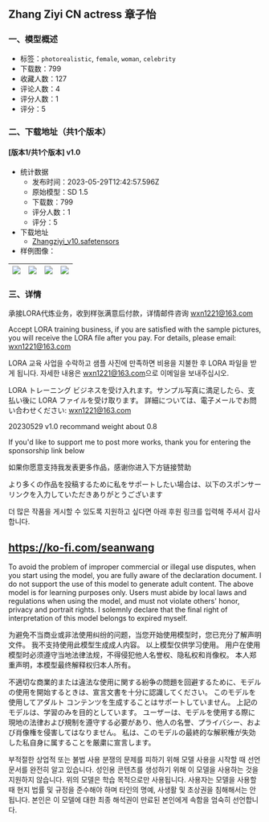 ## Zhang Ziyi CN actress 章子怡
### 一、模型概述

- 标签：`photorealistic`, `female`, `woman`, `celebrity`
- 下载数：799
- 收藏人数：127
- 评论人数：4
- 评分人数：1
- 评分：5

### 二、下载地址（共1个版本）

#### [版本1/共1个版本] v1.0

- 统计数据
  - 发布时间：2023-05-29T12:42:57.596Z
  - 原始模型：SD 1.5
  - 下载数：799
  - 评分人数：1
  - 评分：5
- 下载地址
  - [Zhangziyi_v10.safetensors](https://civitai.com/api/download/models/84585)
- 样例图像：

| <img src="https://image.civitai.com/xG1nkqKTMzGDvpLrqFT7WA/47b70b4a-e176-40f8-b7ff-ca5d22aab410/width=450/1267267.jpeg" /> | <img src="https://image.civitai.com/xG1nkqKTMzGDvpLrqFT7WA/b61bbfd2-7683-4945-a2ec-d2d6bd075dea/width=450/1267266.jpeg" /> | <img src="https://image.civitai.com/xG1nkqKTMzGDvpLrqFT7WA/6f37cea6-2451-4cc4-8c89-088c4164e37c/width=450/1267268.jpeg" /> | <img src="https://image.civitai.com/xG1nkqKTMzGDvpLrqFT7WA/bd6d64e5-e517-4348-9b58-e14355f46fc6/width=450/955761.jpeg" /> |
| ---- | ---- | ---- | ---- |


### 三、详情
<p>承接LORA代炼业务，收到样张满意后付款，详情邮件咨询 <a target="_blank" rel="ugc" href="mailto:wxn1221@163.com">wxn1221@163.com</a></p><p>Accept LORA training business,  if you are satisfied with the sample pictures, you will receive the LORA file after you pay. For details, please email: <a target="_blank" rel="ugc" href="mailto:wxn1221@163.com">wxn1221@163.com</a></p><p>LORA 교육 사업을 수락하고 샘플 사진에 만족하면 비용을 지불한 후 LORA 파일을 받게 됩니다. 자세한 내용은 <a target="_blank" rel="ugc" href="mailto:wxn1221@163.com">wxn1221@163.com</a>으로 이메일을 보내주십시오.</p><p>LORA トレーニング ビジネスを受け入れます。サンプル写真に満足したら、支払い後に LORA ファイルを受け取ります。 詳細については、電子メールでお問い合わせください: <a target="_blank" rel="ugc" href="mailto:wxn1221@163.com">wxn1221@163.com</a></p><p>20230529 v1.0 recommand weight about 0.8</p><p>If you'd like to support me to post more works, thank you for entering the sponsorship link below</p><p>如果你愿意支持我发表更多作品，感谢你进入下方链接赞助</p><p>より多くの作品を投稿するために私をサポートしたい場合は、以下のスポンサーリンクを入力していただきありがとうございます</p><p>더 많은 작품을 게시할 수 있도록 지원하고 싶다면 아래 후원 링크를 입력해 주셔서 감사합니다.</p><h2 id="httpsko-ficomseanwang"><a target="_blank" rel="ugc" href="https://ko-fi.com/seanwang">https://ko-fi.com/seanwang</a></h2><p></p><p>To avoid the problem of improper commercial or illegal use disputes, when you start using the model, you are fully aware of the declaration document. I do not support the use of this model to generate adult content. The above model is for learning purposes only. Users must abide by local laws and regulations when using the model, and must not violate others' honor, privacy and portrait rights. I solemnly declare that the final right of interpretation of this model belongs to expired myself.</p><p>为避免不当商业或非法使用纠纷的问题，当您开始使用模型时，您已充分了解声明文件。 我不支持使用此模型生成成人内容。 以上模型仅供学习使用。 用户在使用模型时必须遵守当地法律法规，不得侵犯他人名誉权、隐私权和肖像权。 本人郑重声明，本模型最终解释权归本人所有。</p><p>不適切な商業的または違法な使用に関する紛争の問題を回避するために、モデルの使用を開始するときは、宣言文書を十分に認識してください。 このモデルを使用してアダルト コンテンツを生成することはサポートしていません。 上記のモデルは、学習のみを目的としています。 ユーザーは、モデルを使用する際に現地の法律および規制を遵守する必要があり、他人の名誉、プライバシー、および肖像権を侵害してはなりません。 私は、このモデルの最終的な解釈権が失効した私自身に属することを厳粛に宣言します。</p><p>부적절한 상업적 또는 불법 사용 분쟁의 문제를 피하기 위해 모델 사용을 시작할 때 선언 문서를 완전히 알고 있습니다. 성인용 콘텐츠를 생성하기 위해 이 모델을 사용하는 것을 지원하지 않습니다. 위의 모델은 학습 목적으로만 사용됩니다. 사용자는 모델을 사용할 때 현지 법률 및 규정을 준수해야 하며 타인의 명예, 사생활 및 초상권을 침해해서는 안 됩니다. 본인은 이 모델에 대한 최종 해석권이 만료된 본인에게 속함을 엄숙히 선언합니다.</p>